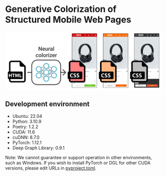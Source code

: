 # Generative Colorization of Structured Mobile Web Pages

<p align="center">
  <img src="assets/concept_image.png" width="600px"></img>
</p>

## Development environment

-   Ubuntu: 22.04
-   Python: 3.10.9
-   Poetry: 1.2.2
-   CUDA: 11.6
-   cuDNN: 8.7.0
-   PyTorch: 1.12.1
-   Deep Graph Library: 0.9.1

Note: We cannot guarantee or support operation in other environments, such as Windows. If you wish to install PyTorch or DGL for other CUDA versions, please edit URLs in [pyproject.toml](pyproject.toml).
